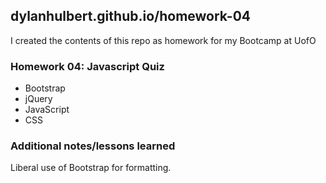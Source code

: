 ## dylanhulbert.github.io/homework-04
I created the contents of this repo as homework for my Bootcamp at UofO
### Homework 04: Javascript Quiz
* Bootstrap
* jQuery
* JavaScript
* CSS
### Additional notes/lessons learned
Liberal use of Bootstrap for formatting.